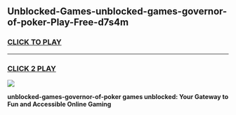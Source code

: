 
## Unblocked-Games-unblocked-games-governor-of-poker-Play-Free-d7s4m
<h3>
<a href="https://premium76.site?title=unblocked-games-governor-of-poker&ref=18A">CLICK TO PLAY</a></h3>
<hr>

<h3>
<a href="https://premium76.site?title=unblocked-games-governor-of-poker&ref=18A">CLICK 2 PLAY</a>
  
</h3>

<a href="https://premium76.site?title=unblocked-games-governor-of-poker&ref=18A"><img src="https://clearcache.store/games.png"></a>


**unblocked-games-governor-of-poker games unblocked: Your Gateway to Fun and Accessible Online Gaming**
